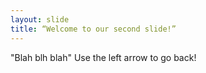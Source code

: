 ```yaml
---
layout: slide
title: “Welcome to our second slide!”
---
```

"Blah blh blah"
Use the left arrow to go back!
